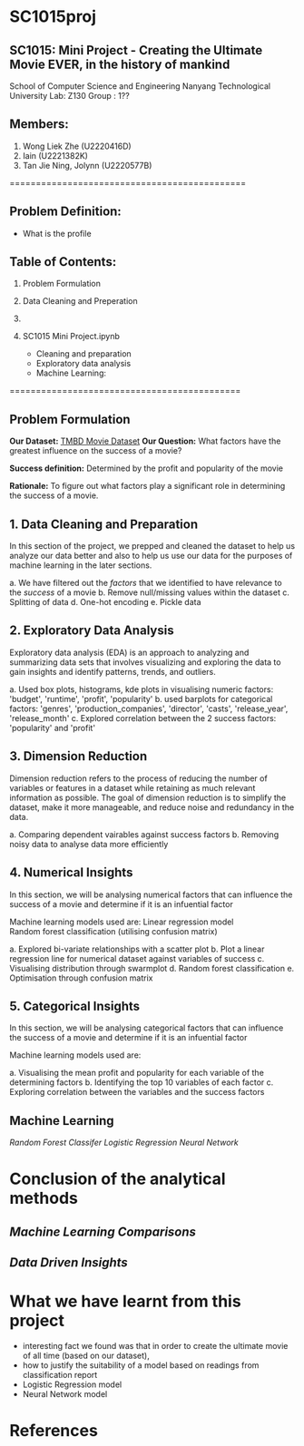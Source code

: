 # SC1015proj

## SC1015: Mini Project - Creating the Ultimate Movie EVER, in the history of mankind

School of Computer Science and Engineering
Nanyang Technological University
Lab: Z130
Group : 1??

## Members:

1. Wong Liek Zhe (U2220416D)
2. Iain (U2221382K)
3. Tan Jie Ning, Jolynn (U2220577B)

=============================================

## Problem Definition:
- What is the profile 

## Table of Contents:
1. Problem Formulation
2. Data Cleaning and Preperation
3. 


2. SC1015 Mini Project.ipynb
   - Cleaning and preparation
   - Exploratory data analysis
   - Machine Learning: 

============================================

## Problem Formulation
**Our Dataset:** [TMBD Movie Dataset](https://www.kaggle.com/datasets/successikuku/tmbd-movie-dataset)
**Our Question:** What factors have the greatest influence on the success of a movie?

**Success definition:** Determined by the profit and popularity of the movie

**Rationale:** To figure out what factors play a significant role in determining the success of a movie.


## 1. Data Cleaning and Preparation
In this section of the project, we prepped and cleaned the dataset to help us analyze our data better and also to help us use our data for the purposes of machine learning in the later sections.

a. We have filtered out the *factors* that we identified to have relevance to the *success* of a movie 
b. Remove null/missing values within the dataset
c. Splitting of data 
d. One-hot encoding
e. Pickle data


## 2. Exploratory Data Analysis
Exploratory data analysis (EDA) is an approach to analyzing and summarizing data sets that involves visualizing and exploring the data to gain insights and identify patterns, trends, and outliers.<br>

a. Used box plots, histograms, kde plots in visualising numeric factors: 'budget', 'runtime', 'profit', 'popularity'
b. used barplots for categorical factors: 'genres', 'production_companies', 'director', 'casts', 'release_year', 'release_month'
c. Explored correlation between the 2 success factors: 'popularity' and 'profit'


## 3. Dimension Reduction
Dimension reduction refers to the process of reducing the number of variables or features in a dataset while retaining as much relevant information as possible. The goal of dimension reduction is to simplify the dataset, make it more manageable, and reduce noise and redundancy in the data.<br>

a. Comparing dependent vairables against success factors
b. Removing noisy data to analyse data more efficiently

## 4. Numerical Insights
In this section, we will be analysing numerical factors that can influence the success of a movie and determine if it is an infuential factor <br>

Machine learning models used are:
Linear regression model <br>
Random forest classification (utilising confusion matrix)

a. Explored bi-variate relationships with a scatter plot
b. Plot a linear regression line for numerical dataset against variables of success
c. Visualising distribution through swarmplot 
d. Random forest classification
e. Optimisation through confusion matrix

## 5. Categorical Insights
In this section, we will be analysing categorical factors that can influence the success of a movie and determine if it is an infuential factor <br>

Machine learning models used are:<br>

a. Visualising the mean profit and popularity for each variable of the determining factors
b. Identifying the top 10 variables of each factor
c. Exploring correlation between the variables and the success factors


## Machine Learning
*Random Forest Classifer*
*Logistic Regression*
*Neural Network*

# Conclusion of the analytical methods
*Machine Learning Comparisons*
- 
*Data Driven Insights*
- 

# What we have learnt from this project
- interesting fact we found was that in order to create the ultimate movie of all time (based on our dataset), 
- how to justify the suitability of a model based on readings from classification report
- Logistic Regression model 
- Neural Network model


# References





    

